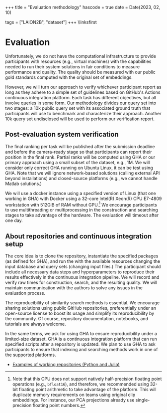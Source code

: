 +++
title = "Evaluation methodology"
hascode = true
date = Date(2023, 02, 10)

tags = ["LAION2B", "dataset"]
+++
\linksfirst

# Evaluation

Unfortunately, we do not have the computational infrastructure to provide participants with resources (e.g., virtual machines) with the capabilities needed to run their system solutions in fair conditions to measure performance and quality. The quality should be measured with our public gold standards computed with the original set of embeddings.

However, we will turn our approach to verify whichever participant report as long as they adhere to a simple set of guidelines based on GitHub's Actions continuous integration platform. Each task has different objectives, but all involve queries in some form. Our methodology divides our query set into two stages: a 10k public query set with its associated ground truth that participants will use to benchmark and characterize their approach. Another 10k query set undisclosed will be used to perform our verification report.

## Post-evaluation system verification


The final ranking per task will be published after the submission deadline and before the camera-ready stage so that participants can report their position in the final rank. Partial ranks will be computed using GHA or our primary approach using a small subset of the dataset, e.g., 1M. We will consider only correct GHA running on Ubuntu Linux, it can be test using GHA. Note that we will ignore network-based solutions (calling external API beyond installations) and closed-source platforms (e.g., we cannot handle Matlab solutions.)

We will use a docker instance using a specified version of Linux (that one working in GHA) with Docker using a 32-core Intel(R) Xeon(R) CPU E7-4809 workstation with 512GiB of RAM without GPU.[^1] We encourage participants to use multithreading or multiprocessing in the construction and searching stages to take advantage of the hardware. The evaluation will timeout after one day.

[^1]: Note that this CPU does not support natively half-precision floating point operations (e.g., `bfloat16`), and therefore, we recommended using 32-bit floating point arithmetic to take advantage of the platform. This will duplicate memory requirements on teams using original clip embeddings. For instance, our PCA projections already use single-precision floating point numbers.


## About repositories and continuous integration setup
The core idea is to clone the repository, instantiate the specified packages (as defined for GHA), and run the with the available resources changing the input database and query sets (changing input files.) The participant should include all necessary data steps and hyperparameters to reproduce their results effectively in the continuous integration pipeline. We will record and verify raw times for construction, search, and the resulting quality. We will maintain communication with the authors to solve any issues in the evaluation process. 

The reproducibility of similarity search methods is essential. We encourage sharing solutions using public GitHub repositories, preferentially under an open-source license to boost its usage and simplify its reproducibility by the community. Of course, repository documentation, notebooks, and tutorials are always welcome.

In the same terms, we ask for using GHA to ensure reproducibility under a limited-size dataset. GHA is a continuous integration platform that can run specified scripts after a repository is updated. We plan to use GHA to ask participants to ensure that indexing and searching methods work in one of the supported platforms. 

- [Examples of working repositories (Python and Julia)](/2023/repoexamples/)
